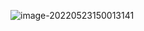 ![image-20220523150013141](F:\PerBlog\source\_posts\ComputerScience\Linux\C51单片机\pic\image-20220523150013141.png)